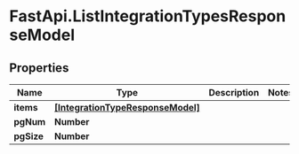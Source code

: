 # FastApi.ListIntegrationTypesResponseModel

## Properties

Name | Type | Description | Notes
------------ | ------------- | ------------- | -------------
**items** | [**[IntegrationTypeResponseModel]**](IntegrationTypeResponseModel.md) |  | 
**pgNum** | **Number** |  | 
**pgSize** | **Number** |  | 


